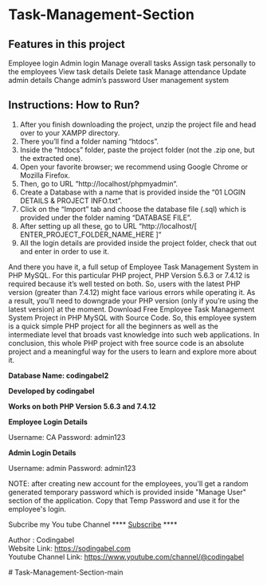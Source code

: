 # Task-Management-Section

## Features in this project

Employee login
Admin login
Manage overall tasks
Assign task personally to the employees
View task details
Delete task
Manage attendance
Update admin details
Change admin’s password
User management system

## Instructions: How to Run?

01. After you finish downloading the project, unzip the project file and head over to your XAMPP directory. <br/>
02. There you’ll find a folder naming “htdocs”. <br/>
03. Inside the “htdocs” folder, paste the project folder (not the .zip one, but the extracted one). <br/>
04. Open your favorite browser; we recommend using Google Chrome or Mozilla Firefox. <br/>
05. Then, go to URL “http://localhost/phpmyadmin“. <br/>
06. Create a Database with a name that is provided inside the “01 LOGIN DETAILS & PROJECT INFO.txt”. <br/>
07. Click on the “Import” tab and choose the database file (.sql) which is provided under the folder naming “DATABASE FILE”. <br/>
08. After setting up all these, go to URL “http://localhost/[ ENTER_PROJECT_FOLDER_NAME_HERE ]“
09. All the login details are provided inside the project folder, check that out and enter in order to use it. <br/>

And there you have it, a full setup of Employee Task Management System in PHP MySQL. For this particular PHP project, PHP Version 5.6.3 or 7.4.12 is required because it’s well tested on both. So, users with the latest PHP version (greater than 7.4.12) might face various errors while operating it. As a result, you’ll need to downgrade your PHP version (only if you’re using the latest version) at the moment. Download Free Employee Task Management System Project in PHP MySQL with Source Code. So, this employee system is a quick simple PHP project for all the beginners as well as the intermediate level that broads vast knowledge into such web applications. In conclusion, this whole PHP project with free source code is an absolute project and a meaningful way for the users to learn and explore more about it.


**Database Name: codingabel2**

**Developed by codingabel**

**Works on both PHP Version 5.6.3 and 7.4.12**


**Employee Login Details** 

Username: CA
Password: admin123



**Admin Login Details**

Username: admin
Password: admin123


NOTE: after creating new account for the employees, you'll get a random generated
temporary password which is provided inside "Manage User" section of the application.
Copy that Temp Password and use it for the employee's login.


Subcribe my You tube Channel **** <a href="https://www.youtube.com/channel/@codingabel" target="_blank">Subscribe</a> ****


Author : Codingabel <br/>
Website Link: https://sodingabel.com <br />
Youtube Channel Link: https://www.youtube.com/channel/@codingabel
 

#   T a s k - M a n a g e m e n t - S e c t i o n - m a i n  
 